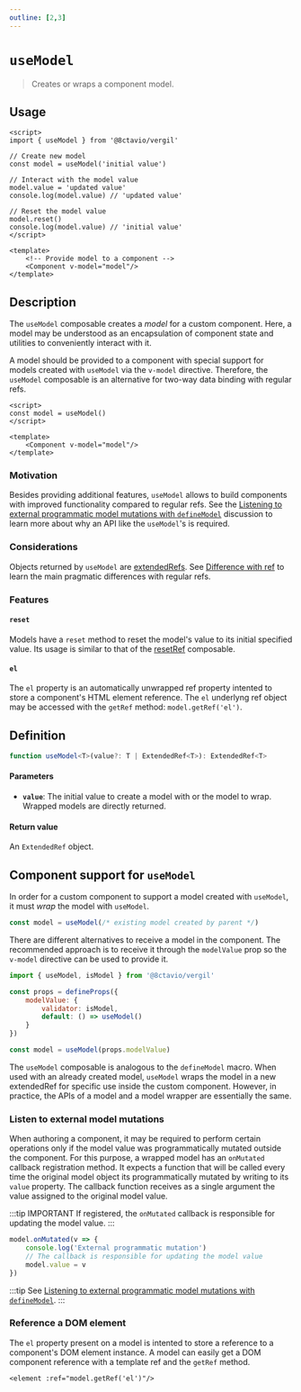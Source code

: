 ```yaml
---
outline: [2,3]
---
```


# `useModel`

> Creates or wraps a component model.

## Usage

```vue
<script>
import { useModel } from '@8ctavio/vergil'

// Create new model
const model = useModel('initial value')

// Interact with the model value
model.value = 'updated value'
console.log(model.value) // 'updated value'

// Reset the model value
model.reset()
console.log(model.value) // 'initial value'
</script>

<template>
    <!-- Provide model to a component -->
    <Component v-model="model"/>
</template>
```

## Description

The `useModel` composable creates a *model* for a custom component. Here, a model may be understood as an encapsulation of component state and utilities to conveniently interact with it.

A model should be provided to a component with special support for models created with `useModel` via the `v-model` directive. Therefore, the `useModel` composable is an alternative for two-way data binding with regular refs.

```vue
<script>
const model = useModel()
</script>

<template>
    <Component v-model="model"/>
</template>
```

### Motivation

Besides providing additional features, `useModel` allows to build components with improved functionality compared to regular refs. See the [Listening to external programmatic model mutations with `defineModel`](https://github.com/vuejs/core/discussions/11250) discussion to learn more about why an API like the `useModel`'s is required.

### Considerations

Objects returned by `useModel` are [extendedRefs](/composables/extendedRef). See [Difference with ref](/composables/extendedRef#difference-with-ref) to learn the main pragmatic differences with regular refs.

### Features

#### `reset`

Models have a `reset` method to reset the model's value to its initial specified value. Its usage is similar to that of the [resetRef](/composables/resetRef) composable.

#### `el`

The `el` property is an automatically unwrapped ref property intented to store a component's HTML element reference. The `el` underlyng ref object may be accessed with the `getRef` method: `model.getRef('el')`.

## Definition

```ts
function useModel<T>(value?: T | ExtendedRef<T>): ExtendedRef<T>
```

#### Parameters

- **`value`**: The initial value to create a model with or the model to wrap. Wrapped models are directly returned.

#### Return value

An `ExtendedRef` object.

## Component support for `useModel`

In order for a custom component to support a model created with `useModel`, it must *wrap* the model with `useModel`.

```js
const model = useModel(/* existing model created by parent */)
```

There are different alternatives to receive a model in the component. The recommended approach is to receive it through the `modelValue` prop so the `v-model` directive can be used to provide it.

```js
import { useModel, isModel } from '@8ctavio/vergil'

const props = defineProps({
    modelValue: {
        validator: isModel,
        default: () => useModel()
    }
})

const model = useModel(props.modelValue)
```

The `useModel` composable is analogous to the `defineModel` macro. When used with an already created model, `useModel` wraps the model in a new extendedRef for specific use inside the custom component. However, in practice, the APIs of a model and a model wrapper are essentially the same.

### Listen to external model mutations

When authoring a component, it may be required to perform certain operations only if the model value was programmatically mutated outside the component. For this purpose, a wrapped model has an `onMutated` callback registration method. It expects a function that will be called every time the original model object its programmatically mutated by writing to its `value` property. The callback function receives as a single argument the value assigned to the original model value. 

:::tip IMPORTANT
If registered, the `onMutated` callback is responsible for updating the model value.
:::

```js
model.onMutated(v => {
    console.log('External programmatic mutation')
    // The callback is responsible for updating the model value
    model.value = v
})
```

:::tip
See [Listening to external programmatic model mutations with `defineModel`](https://github.com/vuejs/core/discussions/11250).
:::

### Reference a DOM element

The `el` property present on a model is intented to store a reference to a component's DOM element instance. A model can easily get a DOM component reference with a template ref and the `getRef` method.

```vue
<element :ref="model.getRef('el')"/>
```